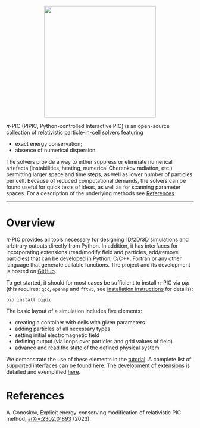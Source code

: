 <p align="center">
<img src="https://raw.githubusercontent.com/hi-chi/pipic/1.0.1_dev/docs/logo/pipic_logo.png" width="300">
</p>

$\pi$-PIC (PIPIC, Python-controlled Interactive PIC) is an open-source collection of relativistic particle-in-cell solvers featuring
- exact energy conservation;
- absence of numerical dispersion.

The solvers provide a way to either suppress or eliminate numerical artefacts (instabilities, heating, numerical Cherenkov radiation, etc.) permitting larger space and time steps, as well as lower number of particles per cell.
Because of reduced computational demands, the solvers can be found useful for quick tests of ideas, as well as for scanning parameter spaces. For a description of the underlying methods see [References](#References).

---

# Overview
$\pi$-PIC provides all tools necessary for designing 1D/2D/3D simulations and arbitrary outputs directly from Python. In addition, it has interfaces for incorporating extensions (read/modify field and particles, add/remove particles) that can be developed in Python, C/C++, Fortran or any other language that generate callable functions. The project and its development is hosted on [GitHub](https://github.com/hi-chi/pipic). 

To get started, it should for most cases be sufficient to install $\pi$-PIC via _pip_ (this requires: `gcc`, `openmp` and `fftw3`, see [installation instructions](https://github.com/hi-chi/pipic/blob/1.0.1_dev/INSTALLATION.md) for details):
```
pip install pipic
```

The basic layout of a simulation includes five elements:
- creating a container with cells with given parameters
- adding particles of all necessary types
- setting initial electromagnetic field
- defining output (via loops over particles and grid values of field)
- advance and read the state of the defined physical system

We demonstrate the use of these elements in the [tutorial](https://github.com/hi-chi/pipic/blob/1.0.1_dev/TUTORIAL.md). A complete list of supported interfaces can be found [here](https://github.com/hi-chi/pipic/blob/1.0.1_dev/docs/interfaces.md). The development of extensions is detailed and exemplified [here](https://github.com/hi-chi/pipic/blob/1.0.1_dev/docs/making_extentions.md). 


# References
A. Gonoskov, Explicit energy-conserving modification of relativistic PIC method, [arXiv:2302.01893](https://arxiv.org/abs/2302.01893) (2023).
